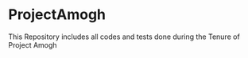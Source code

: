 # ProjectAmogh
This Repository includes all codes and tests done during the Tenure of Project Amogh
